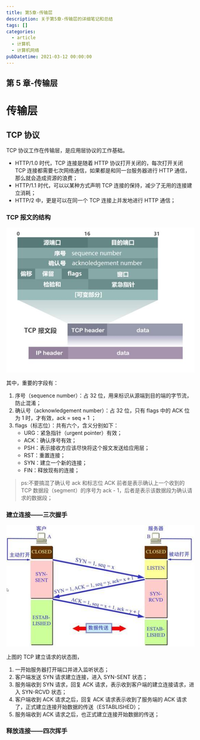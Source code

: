 ```yaml
---
title: 第5章-传输层
description: 关于第5章-传输层的详细笔记和总结
tags: []
categories:
  - article
  - 计算机
  - 计算机网络
pubDatetime: 2021-03-12 00:00:00
---
```


<style>
.center {
width: auto;
display: table;
margin - left: auto;
margin - right: auto;
}
// 图片居中
img {
position: relative;
left: 50%;
transform: translateX(-50%);
}
</style>

## 第 5 章-传输层

# 传输层

## TCP 协议

TCP 协议工作在传输层，是应用层协议的工作基础。

- HTTP/1.0 时代，TCP 连接是随着 HTTP 协议打开关闭的，每次打开关闭 TCP 连接都需要七次网络通信，如果都是和同一台服务器进行 HTTP 通信，那么就会造成资源的浪费；
- HTTP/1.1 时代，可以以某种方式声明 TCP 连接的保持，减少了无用的连接建立消耗；
- HTTP/2 中，更是可以在同一个 TCP 连接上并发地进行 HTTP 通信；

### TCP 报文的结构

![picture 41](../../../../assets/images/5151d20f54d965932b953529430eb9b643866da45655ce33de503c1755e20a8d.png)

其中，重要的字段有：

1. 序号（sequence number）：占 32 位，用来标识从源端到目的端的字节流，防止混淆；
2. 确认号（acknowledgement number）：占 32 位，只有 flags 中的 ACK 位为 1 时，才有效，ack = seq + 1 ；
3. flags（标志位）：共有六个，含义分别如下：
   - URG：紧急指针（urgent pointer）有效；
   - ACK：确认序号有效；
   - PSH：表示接收方应该尽快将这个报文发送给应用层；
   - RST：重置连接；
   - SYN：建立一个新的连接；
   - FIN：释放现有的连接；

> ps:不要搞混了确认号 ack 和标志位 ACK 前者是表示确认上一个收到的 TCP 数据段（segment）的序号为 ack - 1，后者是表示该数据段为确认请求的数据段；

### 建立连接——三次握手

![picture 42](../../../../assets/images/2fcecac3c4af6473a5df917090b8750c2c1f2654fb1c8a0b8ac3fecbbd3ecc26.png)

上图的 TCP 建立请求的状态图，

1. 一开始服务器打开端口并进入监听状态；
2. 客户端发送 SYN 请求建立连接，进入 SYN-SENT 状态；
3. 服务端收到 SYN 请求，回复 ACK 请求，表示收到客户端的建立连接请求，进入 SYN-RCVD 状态；
4. 客户端收到 ACK 请求之后，回复 ACK 请求表示收到了服务端的 ACK 请求了，正式建立连接开始数据的传送（ESTABLISHED）；
5. 服务端收到 ACK 请求之后，也正式建立连接开始数据的传送；

### 释放连接——四次挥手
